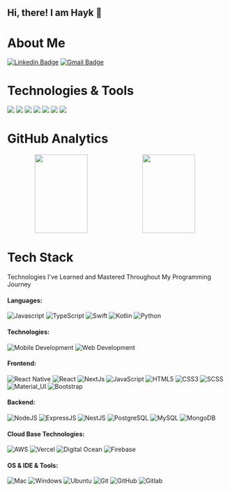 ## Hi, there! I am Hayk 👋

# About Me

[![Linkedin Badge](https://img.shields.io/badge/LinkedIn-blue?style=flat&logo=linkedin&labelColor=blue&link=https://www.linkedin.com/in/kyutneryan/)](https://www.linkedin.com/in/kyutneryan/)
[![Gmail Badge](https://img.shields.io/badge/Gmail-red?style=flat-square&logo=Gmail&logoColor=white&link=mailto:hayk.kyutneryan@gmail.com)](mailto:hayk.kyutneryan@gmail.com)

# Technologies & Tools

![](https://img.shields.io/badge/OS-Linux-informational?style=flat&logo=linux&logoColor=white&color=6aa6f8)
![](https://img.shields.io/badge/Editor-VS_Code-informational?style=flat&logo=visual-studio-code&logoColor=white&color=6aa6f8)
![](https://img.shields.io/badge/Code-JavaScript-informational?style=flat&logo=javascript&logoColor=white&color=6aa6f8)
![](https://img.shields.io/badge/Code-Node-informational?style=flat&logo=node&logoColor=white&color=6aa6f8)
![](https://img.shields.io/badge/Code-React-informational?style=flat&logo=react&logoColor=white&color=6aa6f8)
![](https://img.shields.io/badge/Shell-Bash-informational?style=flat&logo=gnu-bash&logoColor=white&color=6aa6f8)
![](https://img.shields.io/badge/Tools-PostgreSQL-informational?style=flat&logo=postgreSQL&logoColor=white&color=6aa6f8)

# GitHub Analytics

<div >
<p align="center">
  <a href="https://github.com/kyutneryan" width="100%" style="display:flex">
    <img height="180em" width="49%" src="https://github-readme-stats-eight-theta.vercel.app/api?username=kyutneryan&show_icons=true&theme=default&include_all_commits=true&count_private=false"/>
    <img height="180em" width="49%" src="https://github-readme-stats-eight-theta.vercel.app/api/top-langs/?username=kyutneryan&layout=compact&langs_count=8&theme=default"/>
  </a>
</p>
</div>

# Tech Stack

Technologies I've Learned and Mastered Throughout My Programming Journey

#### Languages:

![Javascript](https://img.shields.io/badge/JavaScript-05122A?style=flat&logo=javascript)
![TypeScript](https://img.shields.io/badge/Typescript-05122A?style=flat&logo=typescript)
![Swift](https://img.shields.io/badge/Swift-05122A?style=flat&logo=swift)
![Kotlin](https://img.shields.io/badge/Kotlin-05122A?style=flat&logo=kotlin)
![Python](https://img.shields.io/badge/Python-05122A?style=flat&logo=python)

#### Technologies:

![Mobile Development](https://img.shields.io/badge/Mobile_Development-05122A?style=flat)
![Web Development](https://img.shields.io/badge/Web_Development-05122A?style=flat)

#### Frontend:

![React Native](https://img.shields.io/badge/-React_Native-05122A?style=flat&logo=react)
![React](https://img.shields.io/badge/-React-05122A?style=flat&logo=react)
![NextJs](https://img.shields.io/badge/-NextJS-05122A?style=flat&logo=nextdotjs)
![JavaScript](https://img.shields.io/badge/-JavaScript-05122A?style=flat&logo=javascript)
![HTML5](https://img.shields.io/badge/-HTML5-05122A?style=flat-square&logo=html5&logoColor=white)
![CSS3](https://img.shields.io/badge/-CSS3-05122A?style=flat-square&logo=css3)
![SCSS](https://img.shields.io/badge/-SCSS-05122A?style=flat-square&logo=SASS)
![Material_UI](https://img.shields.io/badge/-Material_UI-05122A?style=flat-square&logo=material-ui)
![Bootstrap](https://img.shields.io/badge/-Bootstrap-05122A?style=flat-square&logo=bootstrap)

#### Backend:

![NodeJS](https://img.shields.io/badge/-NodeJS-05122A?style=flat&logo=node.js)
![ExpressJS](https://img.shields.io/badge/-Express-05122A?style=flat&logo=express)
![NestJS](https://img.shields.io/badge/-NestJS-05122A?style=flat&logo=nestjs&logoColor=e10a4a)
![PostgreSQL](https://img.shields.io/badge/-PostgreSQL-05122A?style=flat-square&logo=postgresql&logoColor=0273B7)
![MySQL](https://img.shields.io/badge/-MySQL-05122A?style=flat&logo=mysql)
![MongoDB](https://img.shields.io/badge/-MongoDB-05122A?style=flat-square&logo=mongodb)

#### Cloud Base Technologies:

![AWS](https://img.shields.io/badge/AWS-333?style=for-the-badge&logo=amazonwebservices)
![Vercel](https://img.shields.io/badge/-Vercel-333?style=for-the-badge&logo=vercel)
![Digital Ocean](https://img.shields.io/badge/Digital_Ocean-333?style=for-the-badge&logo=digitalocean)
![Firebase](https://img.shields.io/badge/-Firebase-333?style=for-the-badge&logo=Firebase)

#### OS & IDE & Tools:

![Mac](https://img.shields.io/badge/-Mac-333?style=for-the-badge&logo=macos)
![Windows](https://img.shields.io/badge/-Windows-333?style=for-the-badge&logo=windows)
![Ubuntu](https://img.shields.io/badge/-Ubuntu-333?style=for-the-badge&logo=ubuntu)
![Git](https://img.shields.io/badge/-Git-333?style=for-the-badge&logo=git)
![GitHub](https://img.shields.io/badge/-GitHub-333?style=for-the-badge&logo=github)
![Gitlab](https://img.shields.io/badge/-Gitlab-333?style=for-the-badge&logo=gitlab)

